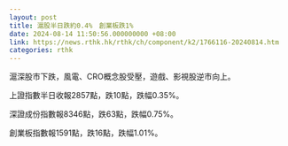 ```yaml
---
layout: post
title: 滬股半日跌約0.4%　創業板跌1%
date: 2024-08-14 11:50:56.000000000 +08:00
link: https://news.rthk.hk/rthk/ch/component/k2/1766116-20240814.htm
categories: rthk
---
```


滬深股市下跌，風電、CRO概念股受壓，遊戲、影視股逆市向上。

上證指數半日收報2857點，跌10點，跌幅0.35%。

深證成份指數報8346點，跌63點，跌幅0.75%。

創業板指數報1591點，跌16點，跌幅1.01%。
